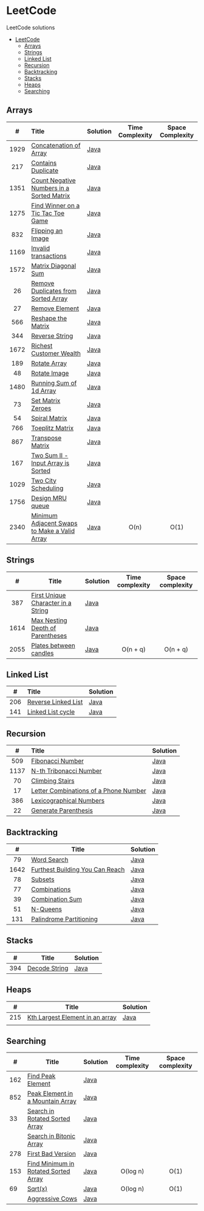 # LeetCode
LeetCode solutions

<!-- TOC -->
* [LeetCode](#leetcode)
  * [Arrays](#arrays)
  * [Strings](#strings)
  * [Linked List](#linked-list)
  * [Recursion](#recursion)
  * [Backtracking](#backtracking)
  * [Stacks](#stacks)
  * [Heaps](#heaps)
  * [Searching](#searching)
<!-- TOC -->

## Arrays
|  #   | Title                                                                                                                                   | Solution                                                                                                                         | Time Complexity | Space Complexity |
|:----:|:----------------------------------------------------------------------------------------------------------------------------------------|----------------------------------------------------------------------------------------------------------------------------------|:---------------:|:----------------:|
| 1929 | [Concatenation of Array](https://leetcode.com/problems/concatenation-of-array/)                                                         | [Java](https://github.com/suyogkolte/leetcode/blob/main/Algorithms/Arrays/src/ConcatenationOfArray.java)                         |                 |                  |
| 217  | [Contains Duplicate](https://leetcode.com/problems/contains-duplicate/description/)                                                     | [Java](https://github.com/suyogkolte/leetcode/blob/main/Algorithms/Arrays/src/ContainsDuplicate.java)                            |                 |                  |
| 1351 | [Count Negative Numbers in a Sorted Matrix](https://leetcode.com/problems/count-negative-numbers-in-a-sorted-matrix/description/)       | [Java](https://github.com/suyogkolte/leetcode/blob/main/Algorithms/Arrays/src/CountNegativeNosInSortedMatrix.java)               |                 |                  |
| 1275 | [Find Winner on a Tic Tac Toe Game](https://leetcode.com/problems/find-winner-on-a-tic-tac-toe-game/description/)                       | [Java](https://github.com/suyogkolte/leetcode/blob/main/Algorithms/Arrays/src/FindTicTacToeWinner.java)                          |                 |                  |
| 832  | [Flipping an Image](https://leetcode.com/problems/flipping-an-image/description/)                                                       | [Java](https://github.com/suyogkolte/leetcode/blob/main/Algorithms/Arrays/src/FlipInvertImage.java)                              |                 |                  |
| 1169 | [Invalid transactions](https://leetcode.com/problems/invalid-transactions/description/)                                                 | [Java](https://github.com/suyogkolte/leetcode/blob/main/Algorithms/Arrays/src/InvalidTransactions.java)                          |                 |                  |
| 1572 | [Matrix Diagonal Sum](https://leetcode.com/problems/matrix-diagonal-sum/description/)                                                   | [Java](https://github.com/suyogkolte/leetcode/blob/main/Algorithms/Arrays/src/MatrixDiagonalSum.java)                            |                 |                  |
|  26  | [Remove Duplicates from Sorted Array](https://leetcode.com/problems/remove-duplicates-from-sorted-array/description/)                   | [Java](https://github.com/suyogkolte/leetcode/blob/main/Algorithms/Arrays/src/RemoveDuplicatesFromSortedArray.java)              |                 |                  |
|  27  | [Remove Element](https://leetcode.com/problems/remove-element/description/)                                                             | [Java](https://github.com/suyogkolte/leetcode/blob/main/Algorithms/Arrays/src/RemoveElement.java)                                |                 |                  |
| 566  | [Reshape the Matrix](https://leetcode.com/problems/reshape-the-matrix/description/)                                                     | [Java](https://github.com/suyogkolte/leetcode/blob/main/Algorithms/Arrays/src/ReshapeMatrix.java)                                |                 |                  |
| 344  | [Reverse String](https://leetcode.com/problems/reverse-string/description/)                                                             | [Java](https://github.com/suyogkolte/leetcode/blob/main/Algorithms/Arrays/src/ReverseString.java)                                |                 |                  |
| 1672 | [Richest Customer Wealth](https://leetcode.com/problems/richest-customer-wealth/description/)                                           | [Java](https://github.com/suyogkolte/leetcode/blob/main/Algorithms/Arrays/src/RichestCustomerWealth.java)                        |                 |                  |
| 189  | [Rotate Array](https://leetcode.com/problems/rotate-array/description/)                                                                 | [Java](https://github.com/suyogkolte/leetcode/blob/main/Algorithms/Arrays/src/RotateArray.java)                                  |                 |                  |
|  48  | [Rotate Image](https://leetcode.com/problems/rotate-image/description/)                                                                 | [Java](https://github.com/suyogkolte/leetcode/blob/main/Algorithms/Arrays/src/RotateImage.java)                                  |                 |                  |
| 1480 | [Running Sum of 1d Array](https://leetcode.com/problems/running-sum-of-1d-array/description/)                                           | [Java](https://github.com/suyogkolte/leetcode/blob/main/Algorithms/Arrays/src/RunningSumOf1dArray.java)                          |                 |                  |
|  73  | [Set Matrix Zeroes](https://leetcode.com/problems/set-matrix-zeroes/description/)                                                       | [Java](https://github.com/suyogkolte/leetcode/blob/main/Algorithms/Arrays/src/SetMatrixZeroes.java)                              |                 |                  |
|  54  | [Spiral Matrix](https://leetcode.com/problems/spiral-matrix/description/)                                                               | [Java](https://github.com/suyogkolte/leetcode/blob/main/Algorithms/Arrays/src/SpiralMatrix.java)                                 |                 |                  |
| 766  | [Toeplitz Matrix](https://leetcode.com/problems/toeplitz-matrix/description/)                                                           | [Java](https://github.com/suyogkolte/leetcode/blob/main/Algorithms/Arrays/src/ToeplitzMatrix.java)                               |                 |                  |
| 867  | [Transpose Matrix](https://leetcode.com/problems/transpose-matrix/description/)                                                         | [Java](https://github.com/suyogkolte/leetcode/blob/main/Algorithms/Arrays/src/TransposeMatrix.java)                              |                 |                  |
| 167  | [Two Sum II - Input Array is Sorted](https://leetcode.com/problems/two-sum-ii-input-array-is-sorted/description/)                       | [Java](https://github.com/suyogkolte/leetcode/blob/main/Algorithms/Arrays/src/TwoSumII.java)                                     |                 |                  |
| 1029 | [Two City Scheduling](https://leetcode.com/problems/two-city-scheduling/description/)                                                   | [Java](https://github.com/suyogkolte/leetcode/blob/main/Algorithms/Arrays/src/Two_City_Scheduling.java)                          |                 |                  |
| 1756 | [Design MRU queue](https://leetcode.com/problems/design-most-recently-used-queue/)                                                      | [Java](https://github.com/suyogkolte/leetcode/blob/main/Algorithms/Arrays/src/MRUQueue.java)                                     |                 |                  |
| 2340 | [Minimum Adjacent Swaps to Make a Valid Array](https://leetcode.com/problems/minimum-adjacent-swaps-to-make-a-valid-array/description/) | [Java](https://github.com/suyogkolte/leetcode/blob/main/Algorithms/Arrays/src/Minimum_Adjacent_Swaps_to_Make_a_Valid_Array.java) |      O(n)       |       O(1)       |

## Strings
|  #   | Title                                                                                                                   | Solution                                                                                                              | Time complexity | Space complexity |
|:----:|-------------------------------------------------------------------------------------------------------------------------|-----------------------------------------------------------------------------------------------------------------------|:---------------:|:----------------:|
| 387  | [First Unique Character in a String](https://leetcode.com/problems/first-unique-character-in-a-string/description/)     | [Java](https://github.com/suyogkolte/leetcode/blob/main/Algorithms/Strings/src/First_Unique_Char.java)                |                 |                  |
| 1614 | [Max Nesting Depth of Parentheses](https://leetcode.com/problems/maximum-nesting-depth-of-the-parentheses/description/) | [Java](https://github.com/suyogkolte/leetcode/blob/main/Algorithms/Strings/src/Max_Nesting_Depth_Of_Parentheses.java) |                 |                  |
| 2055 | [Plates between candles](https://leetcode.com/problems/plates-between-candles/description/)                             | [Java](https://github.com/suyogkolte/leetcode/blob/main/Algorithms/Strings/src/Plates_Between_Candles.java)           |    O(n + q)     |     O(n + q)     |


## Linked List
|  #  | Title                                                                                 | Solution                                                                                                  |
|:---:|:--------------------------------------------------------------------------------------|-----------------------------------------------------------------------------------------------------------|
| 206 | [Reverse Linked List](https://leetcode.com/problems/reverse-linked-list/description/) | [Java](https://github.com/suyogkolte/leetcode/blob/main/Algorithms/LinkedList/src/ReverseLinkedList.java) |
| 141 | [Linked List cycle](https://leetcode.com/problems/linked-list-cycle/description/)     | [Java](https://github.com/suyogkolte/leetcode/blob/main/Algorithms/LinkedList/src/Linked_List_Cycle.java) |


## Recursion
|  #   | Title                                                                                                                     | Solution                                                                                                                  |
|:----:|:--------------------------------------------------------------------------------------------------------------------------|---------------------------------------------------------------------------------------------------------------------------|
| 509  | [Fibonacci Number](https://leetcode.com/problems/fibonacci-number/description/)                                           | [Java](https://github.com/suyogkolte/leetcode/blob/main/Algorithms/Recursion/src/Fibonacci_Number.java)                   |
| 1137 | [N-th Tribonacci Number](https://leetcode.com/problems/n-th-tribonacci-number/description/)                               | [Java](https://github.com/suyogkolte/leetcode/blob/main/Algorithms/Recursion/src/Nth_Tribonacci_Number.java)              |
|  70  | [Climbing Stairs](https://leetcode.com/problems/climbing-stairs/description/)                                             | [Java](https://github.com/suyogkolte/leetcode/blob/main/Algorithms/Recursion/src/Climbing_Stairs.java)                    |
|  17  | [Letter Combinations of a Phone Number](https://leetcode.com/problems/letter-combinations-of-a-phone-number/description/) | [Java](https://github.com/suyogkolte/leetcode/blob/main/Algorithms/Recursion/src/Letter_Combinations_Of_PhoneNumber.java) |
| 386  | [Lexicographical Numbers](https://leetcode.com/problems/lexicographical-numbers/)                                         | [Java](https://github.com/suyogkolte/leetcode/blob/main/Algorithms/Recursion/src/Lexicographical_Numbers.java)            |
|  22  | [Generate Parenthesis](https://leetcode.com/problems/generate-parentheses/description/)                                   | [Java](https://github.com/suyogkolte/leetcode/blob/main/Algorithms/Recursion/src/Generate_Parenthesis.java)               |


## Backtracking
|  #   | Title                                                                                                                                                 | Solution                                                                                                                  |
|:----:|-------------------------------------------------------------------------------------------------------------------------------------------------------|---------------------------------------------------------------------------------------------------------------------------|
|  79  | [Word Search](https://leetcode.com/problems/word-search/description/)                                                                                 | [Java](https://github.com/suyogkolte/leetcode/blob/main/Algorithms/Backtracking/src/Word_Search.java)                     |
| 1642 | [Furthest Building You Can Reach](https://leetcode.com/problems/furthest-building-you-can-reach/description/?envType=daily-question&envId=2024-02-17) | [Java](https://github.com/suyogkolte/leetcode/blob/main/Algorithms/Backtracking/src/Furthest_Building_You_Can_Reach.java) |
|  78  | [Subsets](https://leetcode.com/problems/subsets/)                                                                                                     | [Java](https://github.com/suyogkolte/leetcode/blob/main/Algorithms/Backtracking/src/Furthest_Building_You_Can_Reach.java) |
|  77  | [Combinations](https://leetcode.com/problems/combinations/description/)                                                                               | [Java](https://github.com/suyogkolte/leetcode/blob/main/Algorithms/Backtracking/src/Combinations.java)                    |
|  39  | [Combination Sum](https://leetcode.com/problems/combination-sum/description/)                                                                         | [Java](https://github.com/suyogkolte/leetcode/blob/main/Algorithms/Backtracking/src/Combinations.java)                    |
|  51  | [N-Queens](https://leetcode.com/problems/n-queens/description/)                                                                                       | [Java](https://github.com/suyogkolte/leetcode/blob/main/Algorithms/Backtracking/src/N_Queens.java)                        |
| 131  | [Palindrome Partitioning](https://leetcode.com/problems/palindrome-partitioning/description/)                                                         | [Java](https://github.com/suyogkolte/leetcode/blob/main/Algorithms/Backtracking/src/Palindrome_Partitioning.java)         |

## Stacks
| #   | Title                                                                     | Solution                                                                                          |
|-----|---------------------------------------------------------------------------|---------------------------------------------------------------------------------------------------|
| 394 | [Decode String](https://leetcode.com/problems/decode-string/description/) | [Java](https://github.com/suyogkolte/leetcode/blob/main/Algorithms/Stacks/src/Decode_String.java) |

## Heaps

| #   | Title                                                                                                         | Solution                                                                                               |
|-----|---------------------------------------------------------------------------------------------------------------|--------------------------------------------------------------------------------------------------------|
| 215 | [Kth Largest Element in an array](https://leetcode.com/problems/kth-largest-element-in-an-array/description/) | [Java](https://github.com/suyogkolte/leetcode/blob/main/Algorithms/Heaps/src/Kth_Largest_Element.java) |
|     |                                                                                                               |                                                                                                        |

## Searching

| #   | Title                                                                                                         | Solution                                                                                                                    | Time complexity | Space complexity |
|-----|---------------------------------------------------------------------------------------------------------------|-----------------------------------------------------------------------------------------------------------------------------|:---------------:|:----------------:|
| 162 | [Find Peak Element](https://leetcode.com/problems/find-peak-element/description/)                             | [Java](https://github.com/suyogkolte/leetcode/blob/main/Algorithms/Searching/src/Find_Peak_Element.java)                    |                 |                  |
| 852 | [Peak Element in a Mountain Array](https://leetcode.com/problems/peak-index-in-a-mountain-array/description/) | [Java](https://github.com/suyogkolte/leetcode/blob/main/Algorithms/Searching/src/Peak_Index_In_A_Mountain_Array.java)       |                 |                  |
| 33  | [Search in Rotated Sorted Array](https://leetcode.com/problems/search-in-rotated-sorted-array/description/)   | [Java](https://github.com/suyogkolte/leetcode/blob/main/Algorithms/Searching/src/Search_in_Rotated_Sorted_Array.java)       |                 |                  |
|     | [Search in Bitonic Array](https://www.interviewbit.com/problems/search-in-bitonic-array/)                     | [Java](https://github.com/suyogkolte/leetcode/blob/main/Algorithms/Searching/src/Search_In_Bitonic_Array.java)              |                 |                  |
| 278 | [First Bad Version](https://leetcode.com/problems/first-bad-version/description/)                             | [Java](https://github.com/suyogkolte/leetcode/blob/main/Algorithms/Searching/src/First_Bad_Version.java)                    |                 |                  |
| 153 | [Find Minimum in Rotated Sorted Array](https://leetcode.com/problems/find-minimum-in-rotated-sorted-array/)   | [Java](https://github.com/suyogkolte/leetcode/blob/main/Algorithms/Searching/src/Find_Minimum_in_Rotated_Sorted_Array.java) |    O(log n)     |       O(1)       |
| 69  | [Sqrt(x)](https://leetcode.com/problems/sqrtx/description/)                                                   | [Java](https://github.com/suyogkolte/leetcode/blob/main/Algorithms/Searching/src/Sqrt_Of_x.java)                            |    O(log n)     |       O(1)       |
|     | [Aggressive Cows](https://www.spoj.com/problems/AGGRCOW/)                                                     | [Java](https://github.com/suyogkolte/leetcode/blob/main/Algorithms/Searching/src/AggressiveCows.java)                       |                 |                  |
